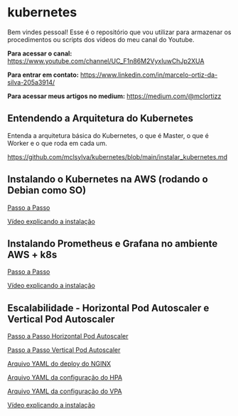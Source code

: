 # kubernetes

Bem vindes pessoal! Esse é o repositório que vou utilizar para armazenar os procedimentos ou scripts dos vídeos do meu canal do Youtube.

__Para acessar o canal:__ https://www.youtube.com/channel/UC_F1n86M2VyxIuwChJp2XUA

__Para entrar em contato:__ https://www.linkedin.com/in/marcelo-ortiz-da-silva-205a3914/

__Para acessar meus artigos no medium:__ https://medium.com/@mclortizz

## Entendendo a Arquitetura do Kubernetes

Entenda a arquitetura básica do Kubernetes, o que é Master, o que é Worker e o que roda em cada um.

https://github.com/mclsylva/kubernetes/blob/main/instalar_kubernetes.md

## Instalando o Kubernetes na AWS (rodando o Debian como SO)

[Passo a Passo](https://github.com/mclsylva/kubernetes/blob/main/instalar_kubernetes.md)

[Vídeo explicando a instalação](https://youtu.be/7k_LG2Rk8PU)

## Instalando Prometheus e Grafana no ambiente AWS + k8s

[Passo a Passo](https://github.com/mclsylva/kubernetes/blob/main/instalar_prometheus_grafana)

[Vídeo explicando a instalação](https://youtu.be/yvxtI75i21U)

## Escalabilidade - Horizontal Pod Autoscaler e Vertical Pod Autoscaler

[Passo a Passo Horizontal Pod Autoscaler](https://github.com/mclortizz/kubernetes/blob/main/Escalabilidade/HPA.pdf)

[Passo a Passo Vertical Pod Autoscaler](https://github.com/mclortizz/kubernetes/blob/main/Escalabilidade/VPA.pdf)

[Arquivo YAML do deploy do NGINX](https://github.com/mclortizz/kubernetes/blob/main/Escalabilidade/deploy.yaml)

[Arquivo YAML da configuração do HPA](https://github.com/mclortizz/kubernetes/blob/main/Escalabilidade/hpa.yaml)

[Arquivo YAML da configuração do VPA](https://github.com/mclortizz/kubernetes/blob/main/Escalabilidade/vpa.yaml)

[Vídeo explicando a instalação](https://youtu.be/yvxtI75i21U)
